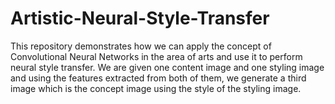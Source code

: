 # Artistic-Neural-Style-Transfer
This repository demonstrates how we can apply the concept of Convolutional Neural Networks in the area of arts and use it to perform neural style transfer. We are given one content image and one styling image and using the features extracted from both of them, we generate a third image which is the concept image using the style of the styling image. 
